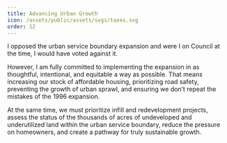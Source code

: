 ```yaml
---
title: Advancing Urban Growth
icon: /assets/public/assets/svgs/taxes.svg
order: 12
---
```


I opposed the urban service boundary expansion and were I on Council at the time, I would have voted against it.

However, I am fully committed to implementing the expansion in as thoughtful, intentional, and equitable a way as possible. That means increasing our stock of affordable housing, prioritizing road safety, preventing the growth of urban sprawl, and ensuring we don’t repeat the mistakes of the 1996 expansion.

At the same time, we must prioritize infill and redevelopment projects, assess the status of the thousands of acres of undeveloped and underutilized land within the urban service boundary, reduce the pressure on homeowners, and create a pathway for truly sustainable growth.
